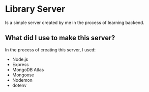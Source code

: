 # Library Server
Is a simple server created by me in the process of learning backend.

## What did I use to make this server?
In the process of creating this server, I used:
* Node.js
* Express
* MongoDB Atlas
* Mongoose
* Nodemon
* dotenv
